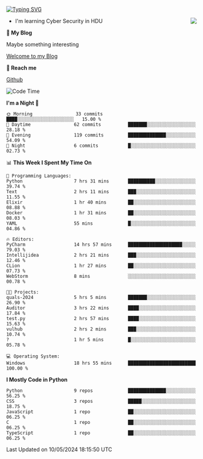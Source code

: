 [![Typing SVG](https://readme-typing-svg.herokuapp.com?font=Fira+Code&pause=1000&random=false&width=450&height=60&lines=Hello+%F0%9F%91%8B%F0%9F%8F%BB;I'm+JBNRZ)](https://git.io/typing-svg)

<a href="#">
  <img align="right" src="https://github-readme-stats.vercel.app/api?username=JBNRZ&show_icons=true&bg_color=15,f2f7fd,E0EAFC" />
</a>

- I'm learning Cyber Security in HDU

 **🌱 My Blog**

Maybe something interesting

[Welcome to my Blog](https://jbnrz.com.cn/)

 **💬 Reach me** 

[Github](https://github.com/JBNRZ)


<!--START_SECTION:waka-->
![Code Time](http://img.shields.io/badge/Code%20Time-454%20hrs%2037%20mins-blue)

**I'm a Night 🦉** 

```text
🌞 Morning                33 commits          ████░░░░░░░░░░░░░░░░░░░░░   15.00 % 
🌆 Daytime                62 commits          ███████░░░░░░░░░░░░░░░░░░   28.18 % 
🌃 Evening                119 commits         ██████████████░░░░░░░░░░░   54.09 % 
🌙 Night                  6 commits           █░░░░░░░░░░░░░░░░░░░░░░░░   02.73 % 
```


📊 **This Week I Spent My Time On** 

```text
💬 Programming Languages: 
Python                   7 hrs 31 mins       ██████████░░░░░░░░░░░░░░░   39.74 % 
Text                     2 hrs 11 mins       ███░░░░░░░░░░░░░░░░░░░░░░   11.55 % 
Elixir                   1 hr 40 mins        ██░░░░░░░░░░░░░░░░░░░░░░░   08.88 % 
Docker                   1 hr 31 mins        ██░░░░░░░░░░░░░░░░░░░░░░░   08.03 % 
YAML                     55 mins             █░░░░░░░░░░░░░░░░░░░░░░░░   04.86 % 

🔥 Editors: 
PyCharm                  14 hrs 57 mins      ████████████████████░░░░░   79.03 % 
Intellijidea             2 hrs 21 mins       ███░░░░░░░░░░░░░░░░░░░░░░   12.46 % 
CLion                    1 hr 27 mins        ██░░░░░░░░░░░░░░░░░░░░░░░   07.73 % 
WebStorm                 8 mins              ░░░░░░░░░░░░░░░░░░░░░░░░░   00.78 % 

🐱‍💻 Projects: 
quals-2024               5 hrs 5 mins        ███████░░░░░░░░░░░░░░░░░░   26.90 % 
Auditor                  3 hrs 22 mins       ████░░░░░░░░░░░░░░░░░░░░░   17.84 % 
test.py                  2 hrs 57 mins       ████░░░░░░░░░░░░░░░░░░░░░   15.63 % 
vulhub                   2 hrs 2 mins        ███░░░░░░░░░░░░░░░░░░░░░░   10.74 % 
?                        1 hr 5 mins         █░░░░░░░░░░░░░░░░░░░░░░░░   05.78 % 

💻 Operating System: 
Windows                  18 hrs 55 mins      █████████████████████████   100.00 % 
```

**I Mostly Code in Python** 

```text
Python                   9 repos             ██████████████░░░░░░░░░░░   56.25 % 
CSS                      3 repos             █████░░░░░░░░░░░░░░░░░░░░   18.75 % 
JavaScript               1 repo              ██░░░░░░░░░░░░░░░░░░░░░░░   06.25 % 
C                        1 repo              ██░░░░░░░░░░░░░░░░░░░░░░░   06.25 % 
TypeScript               1 repo              ██░░░░░░░░░░░░░░░░░░░░░░░   06.25 % 
```




 Last Updated on 10/05/2024 18:15:50 UTC
<!--END_SECTION:waka-->
